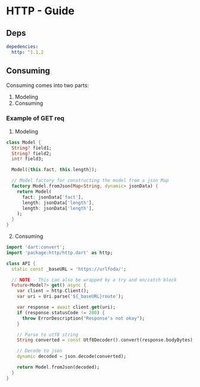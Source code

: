 # HTTP - Guide

## Deps
```yaml
depedencies:
  http: ^1.1.2
```

## Consuming
Consuming comes into two parts:
 1. Modeling
 2. Consuming

### Example of GET req
1. Modeling
```dart
class Model {
  String? field1;
  String? field2;
  int? field3;

  Model({this.fact, this.length});

  // Model factory for constructing the model from a json Map 
  factory Model.fromJson(Map<String, dynamic> jsonData) {
    return Model(
      fact: jsonData['fact'],
      length: jsonData['length'],
      length: jsonData['length'],
    );
  }
}
``` 

2. Consuming
```dart
import 'dart:convert';
import 'package:http/http.dart' as http;

class API {
  static const _baseURL = 'https://urlfoda/';

  // NOTE - This can also be wrapped by a try and on/catch block 
  Future<Model?> get() async {
    var client = http.Client();
    var uri = Uri.parse('${_baseURL}route');

    var response = await client.get(uri);
    if (response.statusCode != 200) {
      throw ErrorDescription("Response's not okay");
    }

    // Parse to utf8 string
    String converted = const Utf8Decoder().convert(response.bodyBytes);

    // Decode to json
    dynamic decoded = json.decode(converted);

    return Model.fromJson(decoded);
  }
}
```